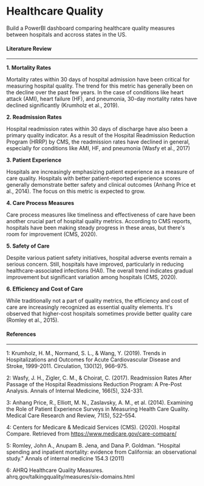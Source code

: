 # Healthcare Quality
Build a PowerBI dashboard comparing healthcare quality measures between hospitals and accross states in the US. 

#### Literature Review 
----------------------

**1. Mortality Rates**

Mortality rates within 30 days of hospital admission have been critical for measuring hospital quality. The trend for this metric has generally been on the decline over the past few years. In the case of conditions like heart attack (AMI), heart failure (HF), and pneumonia, 30-day mortality rates have declined significantly (Krumholz et al., 2019).

**2. Readmission Rates**

Hospital readmission rates within 30 days of discharge have also been a primary quality indicator. As a result of the Hospital Readmission Reduction Program (HRRP) by CMS, the readmission rates have declined in general, especially for conditions like AMI, HF, and pneumonia (Wasfy et al., 2017)

**3. Patient Experience**

Hospitals are increasingly emphasizing patient experience as a measure of care quality. Hospitals with better patient-reported experience scores generally demonstrate better safety and clinical outcomes (Anhang Price et al., 2014). The focus on this metric is expected to grow.

**4. Care Process Measures**

Care process measures like timeliness and effectiveness of care have been another crucial part of hospital quality metrics. According to CMS reports, hospitals have been making steady progress in these areas, but there's room for improvement (CMS, 2020).

**5. Safety of Care**

Despite various patient safety initiatives, hospital adverse events remain a serious concern. Still, hospitals have improved, particularly in reducing healthcare-associated infections (HAI). The overall trend indicates gradual improvement but significant variation among hospitals (CMS, 2020).

**6. Efficiency and Cost of Care**

While traditionally not a part of quality metrics, the efficiency and cost of care are increasingly recognized as essential quality elements. It's observed that higher-cost hospitals sometimes provide better quality care (Romley et al., 2015).


#### References
---------------

1: Krumholz, H. M., Normand, S. L., & Wang, Y. (2019). Trends in Hospitalizations and Outcomes for Acute Cardiovascular Disease and Stroke, 1999-2011. Circulation, 130(12), 966–975.

2: Wasfy, J. H., Zigler, C. M., & Choirat, C. (2017). Readmission Rates After Passage of the Hospital Readmissions Reduction Program: A Pre-Post Analysis. Annals of Internal Medicine, 166(5), 324-331.

3: Anhang Price, R., Elliott, M. N., Zaslavsky, A. M., et al. (2014). Examining the Role of Patient Experience Surveys in Measuring Health Care Quality. Medical Care Research and Review, 71(5), 522–554.

4: Centers for Medicare & Medicaid Services (CMS). (2020). Hospital Compare. Retrieved from https://www.medicare.gov/care-compare/

5: Romley, John A., Anupam B. Jena, and Dana P. Goldman. "Hospital spending and inpatient mortality: evidence from California: an observational study." Annals of internal medicine 154.3 (2011)

6: AHRQ Healthcare Quality Measures. ahrq.gov/talkingquality/measures/six-domains.html


